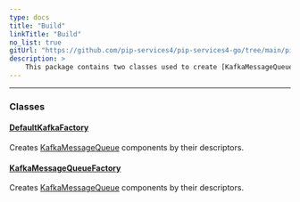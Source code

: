 ```yaml
---
type: docs
title: "Build"
linkTitle: "Build"
no_list: true
gitUrl: "https://github.com/pip-services4/pip-services4-go/tree/main/pip-services4-kafka-go"
description: >
    This package contains two classes used to create [KafkaMessageQueue](../queues/kafka_message_queue) components by their descriptors.
---
```

---
<div class="module-body"> 

### Classes

#### [DefaultKafkaFactory](default_kafka_factory)
Creates [KafkaMessageQueue](../queues/kafka_message_queue) components by their descriptors.

#### [KafkaMessageQueueFactory](kafka_message_queue_factory)
Creates [KafkaMessageQueue](../queues/kafka_message_queue) components by their descriptors.


</div>



